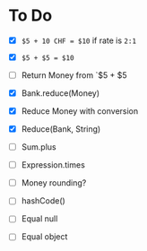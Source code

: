 # To Do

 - [x] `$5 + 10 CHF = $10` if rate is `2:1`
 - [x] `$5 + $5 = $10`
 - [ ] Return Money from `$5 + $5
 - [x] Bank.reduce(Money)
 - [x] Reduce Money with conversion
 - [x] Reduce(Bank, String)
 - [ ] Sum.plus
 - [ ] Expression.times

 - [ ] Money rounding?
 - [ ] hashCode()
 - [ ] Equal null
 - [ ] Equal object
